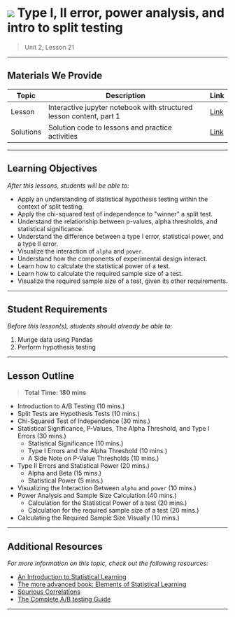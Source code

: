 <!--
Questions? Comments?:
1. Log an issue to this repo to alert us of a problem.
2. Suggest an edit yourself by forking this repo, making edits, and submitting a pull request with your changes back to our master branch.
3. Reach out to the data team on Slack and share your thoughts!
-->

# ![](https://ga-dash.s3.amazonaws.com/production/assets/logo-9f88ae6c9c3871690e33280fcf557f33.png) Type I, II error, power analysis, and intro to split testing

> Unit 2, Lesson 21

<!--- Unit and Lesson or sequence information. This template is an instructor-facing description of lesson contents. Students who fork these repos may also be able to view. --->

---

## Materials We Provide

<!--- This section is a table of contents for the lesson. The table structure breaks down typical lesson resources into types, distinguishing between lesson notebooks and other supporting materials. Note that the table below demonstrates the total possible range of materials; most lessons won't require all of the categories below. Also note that every item in the repo should get its own line and link, like the example shown for data. --->

| Topic | Description | Link |
| --- | --- | --- |
| Lesson | Interactive jupyter notebook with structured lesson content, part 1 | [Link](./split-tests-error-power-analysis.ipynb)|
| Solutions | Solution code to lessons and practice activities | [Link](./solution-code/split-tests-error-power-analysis-solutions.ipynb)|

---

## Learning Objectives

<!--- This section lists the learning objectives of the lesson. For information on how to write clear learning objectives, see: http://ii.library.jhu.edu/2016/07/20/writing-effective-learning-objectives/ --->

*After this lessons, students will be able to:*

- Apply an understanding of statistical hypothesis testing within the context of split testing.
- Apply the chi-squared test of independence to "winner" a split test.
- Understand the relationship between p-values, alpha thresholds, and statistical significance.
- Understand the difference between a type I error, statistical power, and a type II error.
- Visualize the interaction of `alpha` and `power`.
- Understand how the components of experimental design interact.
- Learn how to calculate the statistical power of a test.
- Learn how to calculate the required sample size of a test.
- Visualize the required sample size of a test, given its other requirements.

---

## Student Requirements

<!--- This section explains the relevant prerequisites; in other words, what do students need to know to be able to benefit and perform the tasks required in this lesson? This includes lists of skills or prior learning objectives --->

*Before this lesson(s), students should already be able to:*

1. Munge data using Pandas
2. Perform hypothesis testing

---

## Lesson Outline

<!--- This section outlines the lesson plan with relevant sections and subsections, providing both the total time required as well as suggestions for timing in each subsection --->

> **Total Time: 180 mins**

- Introduction to A/B Testing (10 mins.)
- Split Tests are Hypothesis Tests (10 mins.)
- Chi-Squared Test of Independence (30 mins.)
- Statistical Significance, P-Values, The Alpha Threshold, and Type I Errors (30 mins.)
  - Statistical Significance (10 mins.)
  - Type I Errors and the Alpha Threshold (10 mins.)
  - A Side Note on P-Value Thresholds (10 mins.)
- Type II Errors and Statistical Power (20 mins.)
  - Alpha and Beta (15 mins.)
  - Statistical Power (5 mins.)
- Visualizing the Interaction Between `alpha` and `power` (10 mins.)
- Power Analysis and Sample Size Calculation (40 mins.)
  - Calculation for the Statistical Power of a test (20 mins.)
  - Calculation for the required sample size of a test (20 mins.)
- Calculating the Required Sample Size Visually (10 mins.)

---

<!--- If a repo contains any additional practice files or supplementary resources (PDFs, etc) describe them here  --->
<!---
> OPTIONAL: Practice/Resources
- Item 1 description
- Item 2 description

---
--->

## Additional Resources

<!--- This section lists useful reference materials that can inform, extend, or deepen a student's understanding of the material. While this may seem like a "nice to have" feature, we normally see a range of advanced and remedial students in our classes. Curating these resources allows us to provide targeted materials and suggestions that instructors can use to support different student needs. --->

*For more information on this topic, check out the following resources:*

- [An Introduction to Statistical Learning](http://www-bcf.usc.edu/~gareth/ISL/)
- [The more advanced book: Elements of Statistical Learning](http://web.stanford.edu/~hastie/ElemStatLearn/)
- [Spurious Correlations](http://www.tylervigen.com/spurious-correlations)
- [The Complete A/B testing Guide](https://vwo.com/ab-testing/)

---